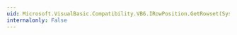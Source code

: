 ```yaml
---
uid: Microsoft.VisualBasic.Compatibility.VB6.IRowPosition.GetRowset(System.Guid@,System.Object@)
internalonly: False
---
```

